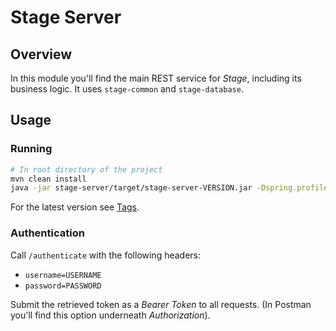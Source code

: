 # Stage Server

## Overview

In this module you'll find the main REST service for *Stage*, including its
business logic. It uses `stage-common` and `stage-database`.

## Usage

### Running

```bash
# In root directory of the project
mvn clean install
java -jar stage-server/target/stage-server-VERSION.jar -Dspring.profiles.active=dev -Dstage.db.user=USER -Dstage.db.pwd=PASSWORD
```

For the latest version see [Tags](https://github.com/ready-4-stage/stage/tags).

### Authentication

Call `/authenticate` with the following headers:

- `username=USERNAME`
- `password=PASSWORD`

Submit the retrieved token as a *Bearer Token* to all requests.
(In Postman you'll find this option underneath *Authorization*).
